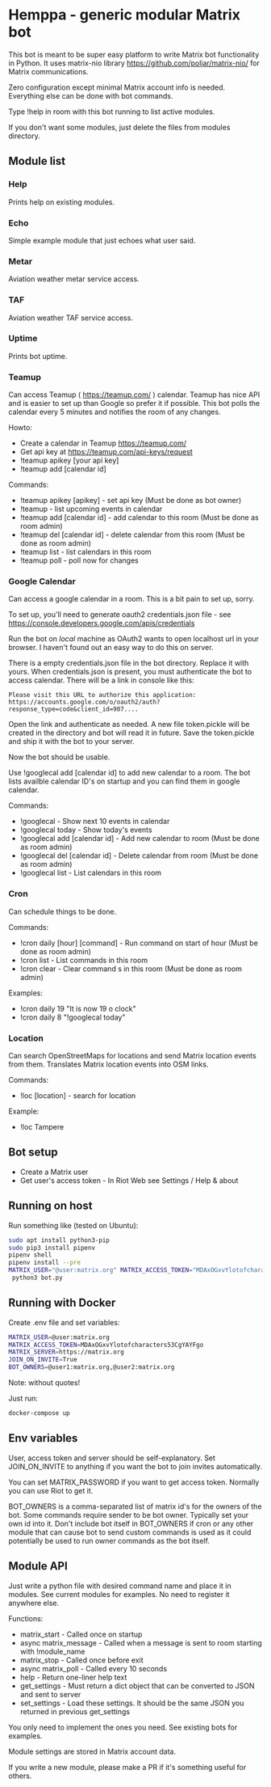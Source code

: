 # Hemppa - generic modular Matrix bot

This bot is meant to be super easy platform to write Matrix bot functionality
in Python. It uses matrix-nio library https://github.com/poljar/matrix-nio/ for 
Matrix communications.

Zero configuration except minimal Matrix account info is needed. Everything else can
be done with bot commands.

Type !help in room with this bot running to list active modules.

If you don't want some modules, just delete the files from modules directory.

## Module list

### Help

Prints help on existing modules.

### Echo

Simple example module that just echoes what user said.

### Metar

Aviation weather metar service access.

### TAF

Aviation weather TAF service access.

### Uptime

Prints bot uptime.

### Teamup

Can access Teamup ( https://teamup.com/ ) calendar. Teamup has nice API and is easier to set up than Google so
prefer it if possible. This bot polls the calendar every 5 minutes and notifies the room of any changes.

Howto:

* Create a calendar in Teamup https://teamup.com/ 
* Get api key at https://teamup.com/api-keys/request
* !teamup apikey [your api key] 
* !teamup add [calendar id] 

Commands:

* !teamup apikey [apikey] - set api key (Must be done as bot owner)
* !teamup - list upcoming events in calendar
* !teamup add [calendar id] - add calendar to this room (Must be done as room admin)
* !teamup del [calendar id] - delete calendar from this room (Must be done as room admin)
* !teamup list - list calendars in this room
* !teamup poll - poll now for changes

### Google Calendar

Can access a google calendar in a room. This is a bit pain to set up, sorry.

To set up, you'll need to generate oauth2 credentials.json file - see https://console.developers.google.com/apis/credentials

Run the bot on *local* machine as OAuth2 wants to open localhost url in your browser. I haven't found out an easy way to
do this on server.

There is a empty credentials.json file in the bot directory. Replace it with yours. When credentials.json is present, you must 
authenticate the bot to access calendar. There will be a link in console like this:

``` text
Please visit this URL to authorize this application: https://accounts.google.com/o/oauth2/auth?response_type=code&client_id=907....
```

Open the link and authenticate as needed. A new file token.pickle will be created in the directory and bot will read it in future.
Save the token.pickle and ship it with the bot to your server.

Now the bot should be usable.

Use !googlecal add [calendar id] to add new calendar to a room. The bot lists availble calendar ID's on startup and you can find them
in google calendar.

Commands:

* !googlecal - Show next 10 events in calendar
* !googlecal today - Show today's events
* !googlecal add [calendar id] - Add new calendar to room (Must be done as room admin)
* !googlecal del [calendar id] - Delete calendar from room (Must be done as room admin)
* !googlecal list - List calendars in this room

### Cron

Can schedule things to be done.

Commands:

* !cron daily [hour] [command] - Run command on start of hour (Must be done as room admin)
* !cron list - List commands in this room
* !cron clear - Clear command s in this room (Must be done as room admin)

Examples:

* !cron daily 19 "It is now 19 o clock"
* !cron daily 8 "!googlecal today"

### Location

Can search OpenStreetMaps for locations and send Matrix location events from them. Translates Matrix location events into OSM links.

Commands:

* !loc [location] - search for location

Example:

* !loc Tampere

## Bot setup

* Create a Matrix user
* Get user's access token - In Riot Web see Settings / Help & about

## Running on host

Run something like (tested on Ubuntu):

``` bash
sudo apt install python3-pip
sudo pip3 install pipenv
pipenv shell
pipenv install --pre
MATRIX_USER="@user:matrix.org" MATRIX_ACCESS_TOKEN="MDAxOGxvYlotofcharacters53CgYAYFgo" MATRIX_SERVER="https://matrix.org" JOIN_ON_INVITE=True BOT_OWNERS=@botowner:matrix.org
 python3 bot.py
```

## Running with Docker

Create .env file and set variables:

``` bash
MATRIX_USER=@user:matrix.org
MATRIX_ACCESS_TOKEN=MDAxOGxvYlotofcharacters53CgYAYFgo
MATRIX_SERVER=https://matrix.org
JOIN_ON_INVITE=True
BOT_OWNERS=@user1:matrix.org,@user2:matrix.org
```

Note: without quotes!

Just run:

``` bash
docker-compose up
```

## Env variables

User, access token and server should be self-explanatory. Set JOIN_ON_INVITE to anything if you want the bot to
join invites automatically.

You can set MATRIX_PASSWORD if you want to get access token. Normally you can use Riot to get it.

BOT_OWNERS is a comma-separated list of matrix id's for the owners of the bot. Some commands require
sender to be bot owner. Typically set your own id into it. Don't include bot itself in BOT_OWNERS if cron
or any other module that can cause bot to send custom commands is used as it could potentially be used to run 
owner commands as the bot itself.

## Module API

Just write a python file with desired command name and place it in modules. See current modules for
examples. No need to register it anywhere else.

Functions:

* matrix_start - Called once on startup
* async matrix_message - Called when a message is sent to room starting with !module_name
* matrix_stop - Called once before exit
* async matrix_poll - Called every 10 seconds
* help - Return one-liner help text
* get_settings - Must return a dict object that can be converted to JSON and sent to server
* set_settings - Load these settings. It should be the same JSON you returned in previous get_settings

You only need to implement the ones you need. See existing bots for examples.

Module settings are stored in Matrix account data.

If you write a new module, please make a PR if it's something useful for others.
